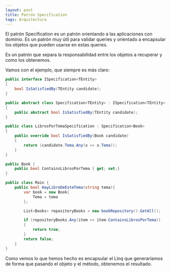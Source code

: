 ```yaml
---
layout: post
title: Patrón Specification
tags: Arquitectura
---
```


El patrón Specification es un patrón orientando a las aplicaciones con dominio. Es un patrón muy útil para validar queries y orientado a encapsular los objetos que pueden usarse en estas queries.

Es un patrón que separa la responsabilidad entre los objetos a recuperar y como los obtenemos.

Vamos con el ejemplo, que siempre es más claro:

~~~csharp
public interface ISpecification<TEntity>
{
    bool IsSatisfiedBy(TEntity candidate);
}

public abstract class Specification<TEntity> : ISpecification<TEntity>
{
    public abstract bool IsSatisfiedBy(TEntity candidate);
}

public class LibrosPorTemaSpecification : Specification<Book>
{
    public override bool IsSatisfiedBy(Book candidate)
    {
        return (candidate.Tema.Any(x => x.Tema));
    }
}

public Book {
    public bool ContainsLibrosPorTema { get; set;}
}

public class Main {
    public bool HayLibroDeEsteTema(string tema){
        var book = new Book{
            Tema = tema
        };

        List<Books> repositoryBooks = new bookRepository().GetAll();

        if (repositoryBooks.Any(item => item.ContainsLibrosPorTema))
        {
            return true;
        }
        return false;
    }
}
~~~

Como vemos lo que hemos hecho es encapsular el Linq que generaríamos de forma que pasando el objeto y el método, obtenemos el resultado.